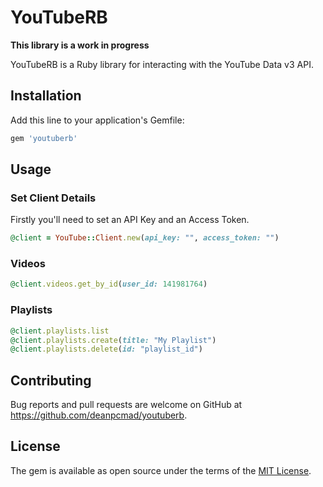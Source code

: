 # YouTubeRB

**This library is a work in progress**

YouTubeRB is a Ruby library for interacting with the YouTube Data v3 API.

## Installation

Add this line to your application's Gemfile:

```ruby
gem 'youtuberb'
```

## Usage

### Set Client Details

Firstly you'll need to set an API Key and an Access Token. 

```ruby
@client = YouTube::Client.new(api_key: "", access_token: "")
```

### Videos

```ruby
@client.videos.get_by_id(user_id: 141981764)
```

### Playlists

```ruby
@client.playlists.list
@client.playlists.create(title: "My Playlist")
@client.playlists.delete(id: "playlist_id")
```
## Contributing

Bug reports and pull requests are welcome on GitHub at https://github.com/deanpcmad/youtuberb.

## License

The gem is available as open source under the terms of the [MIT License](https://opensource.org/licenses/MIT).
